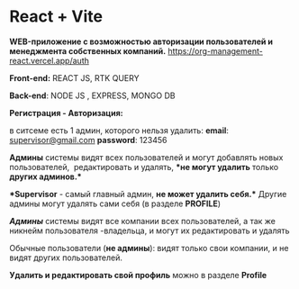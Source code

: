 # React + Vite

**WEB-приложение с возможностью авторизации пользователей и менеджмента собственных компаний.**
https://org-management-react.vercel.app/auth

**Front-end:** REACT JS, RTK QUERY

**Back-end**: NODE JS , EXPRESS, MONGO DB

**Регистрация - Авторизация:**

в ситсеме есть 1 админ, которого нельзя удалить: **email**: supervisor@gmail.com **password**: 123456

**Админы** системы видят всех пользователей и могут добавлять новых пользователей,  редактировать и удалять, **\*не могут удалить** только **других админов.\***

**\*Supervisor** - самый главный админ, **не может удалить себя.\*** Другие админы могут удалять сами себя (в разделе **PROFILE**)

**_Админы_** системы видят все компании всех пользователей, а так же никнейм пользователя -владельца, и могут их редактировать и удалять

Обычные пользователи (**не админы**): видят только свои компании, и не видят других пользователей.

**Удалить и редактировать свой профиль** можно в разделе **Profile**

